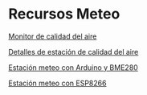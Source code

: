 # Recursos Meteo


[Monitor de calidad del aire](https://www.hackster.io/KamaljitSC/air-quality-monitor-d02f97)

[Detalles de estación de calidad del aire](https://www.hackster.io/iot-warriors/scalable-intelligent-air-quality-monitoring-and-response-b72732)

[Estación meteo con Arduino y BME280](http://arduinotronics.blogspot.com.es/2017/06/esp8266-bme280-weather-station.html)

[Estación meteo con ESP8266](https://iflorian.com/esp8266-weather-station-part-1)
